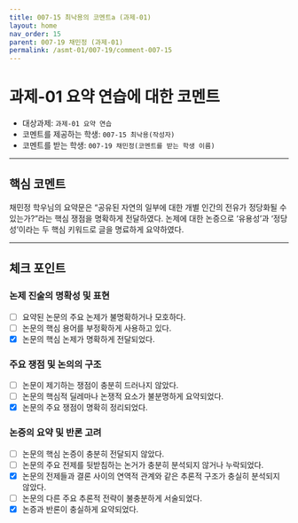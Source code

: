 ```yaml
---
title: 007-15 최낙용의 코멘트a (과제-01) 
layout: home
nav_order: 15
parent: 007-19 채민정 (과제-01)
permalink: /asmt-01/007-19/comment-007-15
---
```


# 과제-01 요약 연습에 대한 코멘트

- 대상과제: `과제-01 요약 연습`
- 코멘트를 제공하는 학생: `007-15 최낙용(작성자)` 
- 코멘트를 받는 학생: `007-19 채민정(코멘트를 받는 학생 이름)` 

---

## 핵심 코멘트

채민정 학우님의 요약문은 “공유된 자연의 일부에 대한 개별 인간의 전유가 정당화될 수 있는가?”라는 핵심 쟁점을 명확하게 전달하였다. 논제에 대한 논증으로 ‘유용성’과 ‘정당성’이라는 두 핵심 키워드로 글을 명료하게 요약하였다.

---

## 체크 포인트

### 논제 진술의 명확성 및 표현  
- [ ] 요약된 논문의 주요 논제가 불명확하거나 모호하다.  
- [ ] 논문의 핵심 용어를 부정확하게 사용하고 있다.  
- [x] 논문의 핵심 논제가 명확하게 전달되었다.  

### 주요 쟁점 및 논의의 구조  
- [ ] 논문이 제기하는 쟁점이 충분히 드러나지 않았다.  
- [ ] 논문의 핵심적 딜레마나 논쟁적 요소가 불분명하게 요약되었다.  
- [x] 논문의 주요 쟁점이 명확히 정리되었다.  

### 논증의 요약 및 반론 고려  
- [ ] 논문의 핵심 논증이 충분히 전달되지 않았다.  
- [ ] 논문의 주요 전제를 뒷받침하는 논거가 충분히 분석되지 않거나 누락되었다.  
- [x] 논문의 전제들과 결론 사이의 연역적 관계와 같은 추론적 구조가 충실히 분석되지 않았다.  
- [ ] 논문의 다른 주요 추론적 전략이 불충분하게 서술되었다.
- [x] 논증과 반론이 충실하게 요약되었다. 